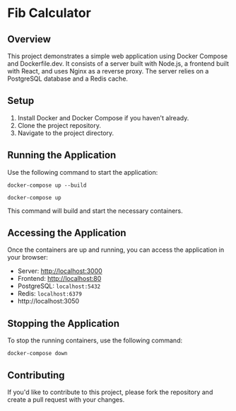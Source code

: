 <!DOCTYPE html>
<body>
  
  <h1>Fib Calculator</h1>

  <h2>Overview</h2>
  <p>
    This project demonstrates a simple web application using Docker Compose and Dockerfile.dev. It consists of a server built with Node.js, a frontend built with React, and uses Nginx as a reverse proxy. The server relies on a PostgreSQL database and a Redis cache.
  </p>

  <h2>Setup</h2>
  <ol>
    <li>Install Docker and Docker Compose if you haven't already.</li>
    <li>Clone the project repository.</li>
    <li>Navigate to the project directory.</li>
  </ol>

  <h2>Running the Application</h2>
  <p>Use the following command to start the application:</p>
  <pre><code>docker-compose up --build</code></pre>
  <pre><code>docker-compose up</code></pre>
  
  <p>This command will build and start the necessary containers.</p>

  <h2>Accessing the Application</h2>
  <p>Once the containers are up and running, you can access the application in your browser:</p>
  <ul>
    <li>Server: <a href="http://localhost:3000">http://localhost:3000</a></li>
    <li>Frontend: <a href="http://localhost:80">http://localhost:80</a></li>
    <li>PostgreSQL: <code>localhost:5432</code></li>
    <li>Redis: <code>localhost:6379</code></li>
    <li>http://localhost:3050</code></li>
  </ul>

  <h2>Stopping the Application</h2>
  <p>To stop the running containers, use the following command:</p>
  <pre><code>docker-compose down</code></pre>

  <h2>Contributing</h2>
  <p>
    If you'd like to contribute to this project, please fork the repository and create a pull request with your changes.
  </p>

</body>
</html>
